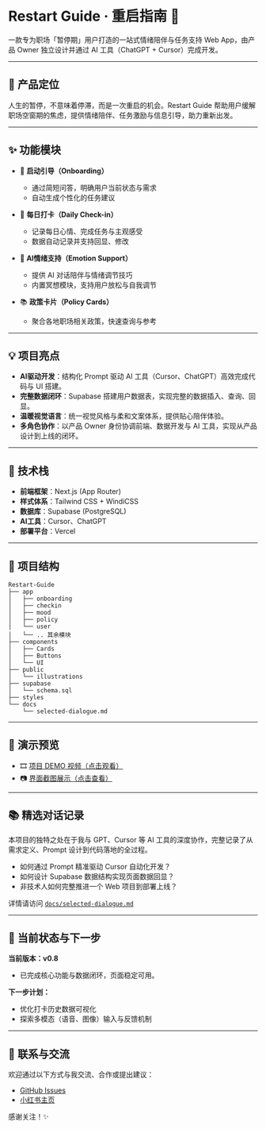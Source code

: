 # Restart Guide · 重启指南 🧭

一款专为职场「暂停期」用户打造的一站式情绪陪伴与任务支持 Web App，由产品 Owner 独立设计并通过 AI 工具（ChatGPT + Cursor）完成开发。

---

## 🌟 产品定位

人生的暂停，不意味着停滞，而是一次重启的机会。Restart Guide 帮助用户缓解职场空窗期的焦虑，提供情绪陪伴、任务激励与信息引导，助力重新出发。

---

## ✨ 功能模块

- 📌 **启动引导（Onboarding）**

  - 通过简短问答，明确用户当前状态与需求
  - 自动生成个性化的任务建议

- 📝 **每日打卡（Daily Check-in）**

  - 记录每日心情、完成任务与主观感受
  - 数据自动记录并支持回显、修改

- 🤖 **AI情绪支持（Emotion Support）**

  - 提供 AI 对话陪伴与情绪调节技巧
  - 内置冥想模块，支持用户放松与自我调节

- 📚 **政策卡片（Policy Cards）**

  - 聚合各地职场相关政策，快速查询与参考

---

## 💡 项目亮点

- **AI驱动开发**：结构化 Prompt 驱动 AI 工具（Cursor、ChatGPT）高效完成代码与 UI 搭建。
- **完整数据闭环**：Supabase 搭建用户数据表，实现完整的数据插入、查询、回显。
- **温暖视觉语言**：统一视觉风格与柔和文案体系，提供贴心陪伴体验。
- **多角色协作**：以产品 Owner 身份协调前端、数据开发与 AI 工具，实现从产品设计到上线的闭环。

---

## 🧰 技术栈

- **前端框架**：Next.js (App Router)
- **样式体系**：Tailwind CSS + WindiCSS
- **数据库**：Supabase (PostgreSQL)
- **AI工具**：Cursor、ChatGPT
- **部署平台**：Vercel

---

## 📂 项目结构

```
Restart-Guide
├── app
│   ├── onboarding
│   ├── checkin
│   ├── mood
│   ├── policy
│   └── user
│   └── .. 其余模块
├── components
│   ├── Cards
│   ├── Buttons
│   └── UI
├── public
│   └── illustrations
├── supabase
│   └── schema.sql
├── styles
└── docs
    └── selected-dialogue.md
```

---

## 📸 演示预览

- 🎞️ [项目 DEMO 视频（点击观看）](#)
- 📷 [界面截图展示（点击查看）](#)

---

## 📚 精选对话记录

本项目的独特之处在于我与 GPT、Cursor 等 AI 工具的深度协作，完整记录了从需求定义、Prompt 设计到代码落地的全过程。

- 如何通过 Prompt 精准驱动 Cursor 自动化开发？
- 如何设计 Supabase 数据结构实现页面数据回显？
- 非技术人如何完整推进一个 Web 项目到部署上线？

详情请访问 [`docs/selected-dialogue.md`](#)

---

## 🚧 当前状态与下一步

**当前版本：v0.8**

- 已完成核心功能与数据闭环，页面稳定可用。

**下一步计划：**

- 优化打卡历史数据可视化
- 探索多模态（语音、图像）输入与反馈机制

---

## 🤝 联系与交流

欢迎通过以下方式与我交流、合作或提出建议：

- [GitHub Issues](#)
- [小红书主页](#)

感谢关注！✨
